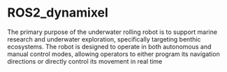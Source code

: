 # ROS2_dynamixel
The primary purpose of the underwater rolling robot is to support marine research and underwater exploration, specifically targeting benthic ecosystems. The robot is designed to operate in both autonomous and manual control modes, allowing operators to either program its navigation directions or directly control its movement in real time
